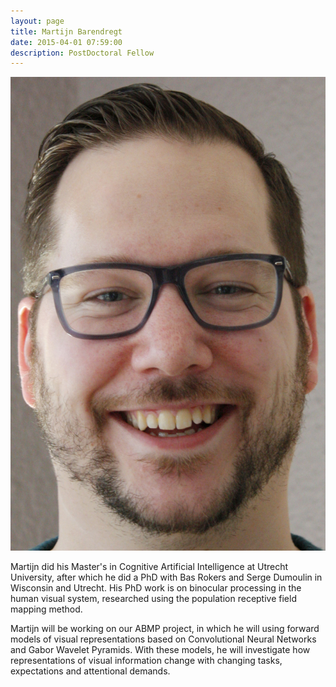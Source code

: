 ```yaml
---
layout: page
title: Martijn Barendregt
date: 2015-04-01 07:59:00
description: PostDoctoral Fellow
---
```


<img class="col one right" src="/img/people/mb.jpg">

Martijn did his Master's in Cognitive Artificial Intelligence at Utrecht University, after which he did a PhD with Bas Rokers and Serge Dumoulin in Wisconsin and Utrecht. His PhD work is on binocular processing in the human visual system, researched using the population receptive field mapping method. 

Martijn will be working on our ABMP project, in which he will using forward models of visual representations based on Convolutional Neural Networks and Gabor Wavelet Pyramids. With these models, he will investigate how representations of visual information change with changing tasks, expectations and attentional demands.
